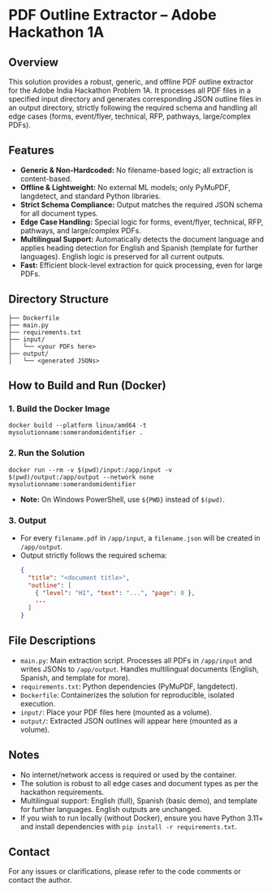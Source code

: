 # PDF Outline Extractor – Adobe Hackathon 1A

## Overview
This solution provides a robust, generic, and offline PDF outline extractor for the Adobe India Hackathon Problem 1A. It processes all PDF files in a specified input directory and generates corresponding JSON outline files in an output directory, strictly following the required schema and handling all edge cases (forms, event/flyer, technical, RFP, pathways, large/complex PDFs).

## Features
- **Generic & Non-Hardcoded:** No filename-based logic; all extraction is content-based.
- **Offline & Lightweight:** No external ML models; only PyMuPDF, langdetect, and standard Python libraries.
- **Strict Schema Compliance:** Output matches the required JSON schema for all document types.
- **Edge Case Handling:** Special logic for forms, event/flyer, technical, RFP, pathways, and large/complex PDFs.
- **Multilingual Support:** Automatically detects the document language and applies heading detection for English and Spanish (template for further languages). English logic is preserved for all current outputs.
- **Fast:** Efficient block-level extraction for quick processing, even for large PDFs.

## Directory Structure
```
├── Dockerfile
├── main.py
├── requirements.txt
├── input/
│   └── <your PDFs here>
├── output/
│   └── <generated JSONs>
```

## How to Build and Run (Docker)

### 1. Build the Docker Image
```
docker build --platform linux/amd64 -t mysolutionname:somerandomidentifier .
```

### 2. Run the Solution
```
docker run --rm -v $(pwd)/input:/app/input -v $(pwd)/output:/app/output --network none mysolutionname:somerandomidentifier
```
- **Note:** On Windows PowerShell, use `${PWD}` instead of `$(pwd)`.

### 3. Output
- For every `filename.pdf` in `/app/input`, a `filename.json` will be created in `/app/output`.
- Output strictly follows the required schema:
  ```json
  {
    "title": "<document title>",
    "outline": [
      { "level": "H1", "text": "...", "page": 0 },
      ...
    ]
  }
  ```

## File Descriptions
- `main.py`: Main extraction script. Processes all PDFs in `/app/input` and writes JSONs to `/app/output`. Handles multilingual documents (English, Spanish, and template for more).
- `requirements.txt`: Python dependencies (PyMuPDF, langdetect).
- `Dockerfile`: Containerizes the solution for reproducible, isolated execution.
- `input/`: Place your PDF files here (mounted as a volume).
- `output/`: Extracted JSON outlines will appear here (mounted as a volume).

## Notes
- No internet/network access is required or used by the container.
- The solution is robust to all edge cases and document types as per the hackathon requirements.
- Multilingual support: English (full), Spanish (basic demo), and template for further languages. English outputs are unchanged.
- If you wish to run locally (without Docker), ensure you have Python 3.11+ and install dependencies with `pip install -r requirements.txt`.

## Contact
For any issues or clarifications, please refer to the code comments or contact the author.
